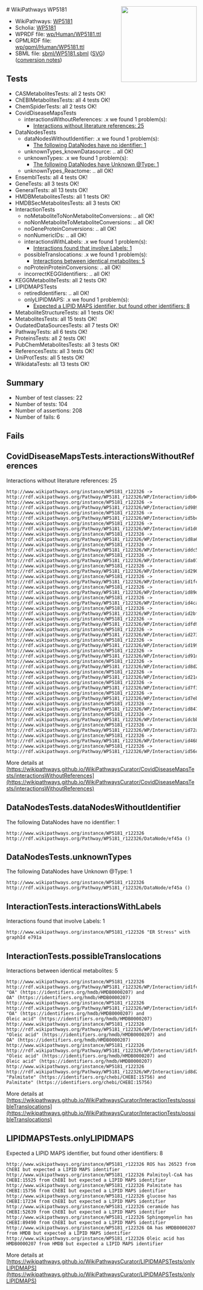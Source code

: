 <img style="float: right; width: 200px" src="../logo.png" />
# WikiPathways WP5181

* WikiPathways: [WP5181](https://identifiers.org/wikipathways:WP5181)
* Scholia: [WP5181](https://scholia.toolforge.org/wikipathways/WP5181)
* WPRDF file: [wp/Human/WP5181.ttl](../wp/Human/WP5181.ttl)
* GPMLRDF file: [wp/gpml/Human/WP5181.ttl](../wp/gpml/Human/WP5181.ttl)
* SBML file: [sbml/WP5181.sbml](../sbml/WP5181.sbml) ([SVG](../sbml/WP5181.svg)) ([conversion notes](../sbml/WP5181.txt))

## Tests
* CASMetabolitesTests: all 2 tests OK!
* ChEBIMetabolitesTests: all 4 tests OK!
* ChemSpiderTests: all 2 tests OK!
* CovidDiseaseMapsTests
    * interactionsWithoutReferences: .x we found 1 problem(s):
        * [Interactions without literature references: 25](#9701cd05)
* DataNodesTests
    * dataNodesWithoutIdentifier: .x we found 1 problem(s):
        * [The following DataNodes have no identifier: 1](#d2d32fa0)
    * unknownTypes_knownDatasource: .. all OK!
    * unknownTypes: .x we found 1 problem(s):
        * [The following DataNodes have Unknown @Type: 1](#839973df)
    * unknownTypes_Reactome: .. all OK!
* EnsemblTests: all 4 tests OK!
* GeneTests: all 3 tests OK!
* GeneralTests: all 13 tests OK!
* HMDBMetabolitesTests: all 1 tests OK!
* HMDBSecMetabolitesTests: all 3 tests OK!
* InteractionTests
    * noMetaboliteToNonMetaboliteConversions: .. all OK!
    * noNonMetaboliteToMetaboliteConversions: .. all OK!
    * noGeneProteinConversions: .. all OK!
    * nonNumericIDs: .. all OK!
    * interactionsWithLabels: .x we found 1 problem(s):
        * [Interactions found that involve Labels: 1](#630d2678)
    * possibleTranslocations: .x we found 1 problem(s):
        * [Interactions between identical metabolites: 5](#d59038c8)
    * noProteinProteinConversions: .. all OK!
    * incorrectKEGGIdentifiers: .. all OK!
* KEGGMetaboliteTests: all 2 tests OK!
* LIPIDMAPSTests
    * retiredIdentifiers: .. all OK!
    * onlyLIPIDMAPS: .x we found 1 problem(s):
        * [Expected a LIPID MAPS identifier, but found other identifiers: 8](#48cc60bf)
* MetaboliteStructureTests: all 1 tests OK!
* MetabolitesTests: all 15 tests OK!
* OudatedDataSourcesTests: all 7 tests OK!
* PathwayTests: all 6 tests OK!
* ProteinsTests: all 2 tests OK!
* PubChemMetabolitesTests: all 3 tests OK!
* ReferencesTests: all 3 tests OK!
* UniProtTests: all 5 tests OK!
* WikidataTests: all 13 tests OK!


## Summary

* Number of test classes: 22
* Number of tests: 104
* Number of assertions: 208
* Number of fails: 6

## Fails

<a name="9701cd05" />

## CovidDiseaseMapsTests.interactionsWithoutReferences

Interactions without literature references: 25
```
http://www.wikipathways.org/instance/WP5181_r122326 -> http://rdf.wikipathways.org/Pathway/WP5181_r122326/WP/Interaction/idb04bf414
http://www.wikipathways.org/instance/WP5181_r122326 -> http://rdf.wikipathways.org/Pathway/WP5181_r122326/WP/Interaction/id989a1f67
http://www.wikipathways.org/instance/WP5181_r122326 -> http://rdf.wikipathways.org/Pathway/WP5181_r122326/WP/Interaction/id5bc1f579
http://www.wikipathways.org/instance/WP5181_r122326 -> http://rdf.wikipathways.org/Pathway/WP5181_r122326/WP/Interaction/id1d6e1933
http://www.wikipathways.org/instance/WP5181_r122326 -> http://rdf.wikipathways.org/Pathway/WP5181_r122326/WP/Interaction/id8a68d7ee
http://www.wikipathways.org/instance/WP5181_r122326 -> http://rdf.wikipathways.org/Pathway/WP5181_r122326/WP/Interaction/iddc5b3e79
http://www.wikipathways.org/instance/WP5181_r122326 -> http://rdf.wikipathways.org/Pathway/WP5181_r122326/WP/Interaction/ida0702410
http://www.wikipathways.org/instance/WP5181_r122326 -> http://rdf.wikipathways.org/Pathway/WP5181_r122326/WP/Interaction/id290e8371
http://www.wikipathways.org/instance/WP5181_r122326 -> http://rdf.wikipathways.org/Pathway/WP5181_r122326/WP/Interaction/id1fc4543
http://www.wikipathways.org/instance/WP5181_r122326 -> http://rdf.wikipathways.org/Pathway/WP5181_r122326/WP/Interaction/id89d104c1
http://www.wikipathways.org/instance/WP5181_r122326 -> http://rdf.wikipathways.org/Pathway/WP5181_r122326/WP/Interaction/id4caa4577
http://www.wikipathways.org/instance/WP5181_r122326 -> http://rdf.wikipathways.org/Pathway/WP5181_r122326/WP/Interaction/id2bff242a
http://www.wikipathways.org/instance/WP5181_r122326 -> http://rdf.wikipathways.org/Pathway/WP5181_r122326/WP/Interaction/idfd9a9ea2
http://www.wikipathways.org/instance/WP5181_r122326 -> http://rdf.wikipathways.org/Pathway/WP5181_r122326/WP/Interaction/id273e207
http://www.wikipathways.org/instance/WP5181_r122326 -> http://rdf.wikipathways.org/Pathway/WP5181_r122326/WP/Interaction/id199b5058
http://www.wikipathways.org/instance/WP5181_r122326 -> http://rdf.wikipathways.org/Pathway/WP5181_r122326/WP/Interaction/id91de6a48
http://www.wikipathways.org/instance/WP5181_r122326 -> http://rdf.wikipathways.org/Pathway/WP5181_r122326/WP/Interaction/id8d212565
http://www.wikipathways.org/instance/WP5181_r122326 -> http://rdf.wikipathways.org/Pathway/WP5181_r122326/WP/Interaction/id21cf08df
http://www.wikipathways.org/instance/WP5181_r122326 -> http://rdf.wikipathways.org/Pathway/WP5181_r122326/WP/Interaction/id7f36fda6
http://www.wikipathways.org/instance/WP5181_r122326 -> http://rdf.wikipathways.org/Pathway/WP5181_r122326/WP/Interaction/id7eb7eaa6
http://www.wikipathways.org/instance/WP5181_r122326 -> http://rdf.wikipathways.org/Pathway/WP5181_r122326/WP/Interaction/id8475b052
http://www.wikipathways.org/instance/WP5181_r122326 -> http://rdf.wikipathways.org/Pathway/WP5181_r122326/WP/Interaction/idcbb4b83c
http://www.wikipathways.org/instance/WP5181_r122326 -> http://rdf.wikipathways.org/Pathway/WP5181_r122326/WP/Interaction/id72aabc73
http://www.wikipathways.org/instance/WP5181_r122326 -> http://rdf.wikipathways.org/Pathway/WP5181_r122326/WP/Interaction/id4683a483
http://www.wikipathways.org/instance/WP5181_r122326 -> http://rdf.wikipathways.org/Pathway/WP5181_r122326/WP/Interaction/id56c45eff
```

More details at [https://wikipathways.github.io/WikiPathwaysCurator/CovidDiseaseMapsTests/interactionsWithoutReferences](https://wikipathways.github.io/WikiPathwaysCurator/CovidDiseaseMapsTests/interactionsWithoutReferences)

<a name="d2d32fa0" />

## DataNodesTests.dataNodesWithoutIdentifier

The following DataNodes have no identifier: 1
```
http://www.wikipathways.org/instance/WP5181_r122326 http://rdf.wikipathways.org/Pathway/WP5181_r122326/DataNode/ef45a ()
```

<a name="839973df" />

## DataNodesTests.unknownTypes

The following DataNodes have Unknown @Type: 1
```
http://www.wikipathways.org/instance/WP5181_r122326 http://rdf.wikipathways.org/Pathway/WP5181_r122326/DataNode/ef45a ()
```

<a name="630d2678" />

## InteractionTests.interactionsWithLabels

Interactions found that involve Labels: 1
```
http://www.wikipathways.org/instance/WP5181_r122326 "ER Stress" with graphId e791a
```

<a name="d59038c8" />

## InteractionTests.possibleTranslocations

Interactions between identical metabolites: 5
```
http://www.wikipathways.org/instance/WP5181_r122326 http://rdf.wikipathways.org/Pathway/WP5181_r122326/WP/Interaction/id1fc4543 "OA" (https://identifiers.org/hmdb/HMDB0000207) and 
OA" (https://identifiers.org/hmdb/HMDB0000207)
http://www.wikipathways.org/instance/WP5181_r122326 http://rdf.wikipathways.org/Pathway/WP5181_r122326/WP/Interaction/id1fc4543 "OA" (https://identifiers.org/hmdb/HMDB0000207) and 
Oleic acid" (https://identifiers.org/hmdb/HMDB0000207)
http://www.wikipathways.org/instance/WP5181_r122326 http://rdf.wikipathways.org/Pathway/WP5181_r122326/WP/Interaction/id1fc4543 "Oleic acid" (https://identifiers.org/hmdb/HMDB0000207) and 
OA" (https://identifiers.org/hmdb/HMDB0000207)
http://www.wikipathways.org/instance/WP5181_r122326 http://rdf.wikipathways.org/Pathway/WP5181_r122326/WP/Interaction/id1fc4543 "Oleic acid" (https://identifiers.org/hmdb/HMDB0000207) and 
Oleic acid" (https://identifiers.org/hmdb/HMDB0000207)
http://www.wikipathways.org/instance/WP5181_r122326 http://rdf.wikipathways.org/Pathway/WP5181_r122326/WP/Interaction/id8d212565 "Palmitate" (https://identifiers.org/chebi/CHEBI:15756) and 
Palmitate" (https://identifiers.org/chebi/CHEBI:15756)
```

More details at [https://wikipathways.github.io/WikiPathwaysCurator/InteractionTests/possibleTranslocations](https://wikipathways.github.io/WikiPathwaysCurator/InteractionTests/possibleTranslocations)

<a name="48cc60bf" />

## LIPIDMAPSTests.onlyLIPIDMAPS

Expected a LIPID MAPS identifier, but found other identifiers: 8
```
http://www.wikipathways.org/instance/WP5181_r122326 ROS has 26523 from ChEBI but expected a LIPID MAPS identifier
http://www.wikipathways.org/instance/WP5181_r122326 Palmitoyl-CoA has CHEBI:15525 from ChEBI but expected a LIPID MAPS identifier
http://www.wikipathways.org/instance/WP5181_r122326 Palmitate has CHEBI:15756 from ChEBI but expected a LIPID MAPS identifier
http://www.wikipathways.org/instance/WP5181_r122326 glucose has CHEBI:17234 from ChEBI but expected a LIPID MAPS identifier
http://www.wikipathways.org/instance/WP5181_r122326 ceramide has CHEBI:52639 from ChEBI but expected a LIPID MAPS identifier
http://www.wikipathways.org/instance/WP5181_r122326 Sphingomyelin has CHEBI:89490 from ChEBI but expected a LIPID MAPS identifier
http://www.wikipathways.org/instance/WP5181_r122326 OA has HMDB0000207 from HMDB but expected a LIPID MAPS identifier
http://www.wikipathways.org/instance/WP5181_r122326 Oleic acid has HMDB0000207 from HMDB but expected a LIPID MAPS identifier
```

More details at [https://wikipathways.github.io/WikiPathwaysCurator/LIPIDMAPSTests/onlyLIPIDMAPS](https://wikipathways.github.io/WikiPathwaysCurator/LIPIDMAPSTests/onlyLIPIDMAPS)

